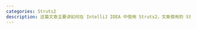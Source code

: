 ```yaml
---
categories: Struts2
description: 这篇文章主要讲如何在 IntelliJ IDEA 中使用 Struts2，文章使用的 Struts2 的版本是2.5.14.1，与其他的版本有一点差别，在文章里已经说明。
---
```

